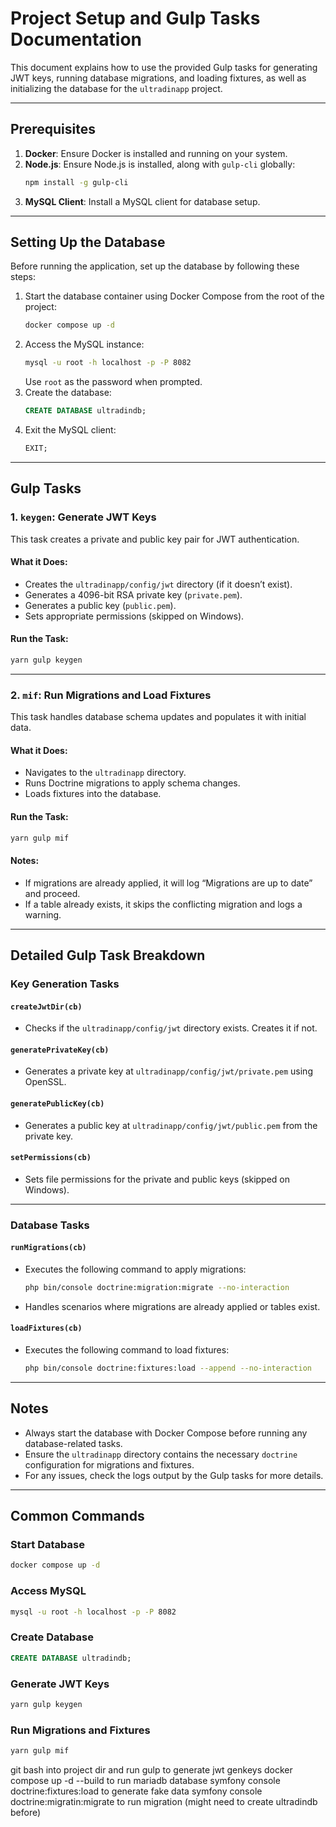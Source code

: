 # Project Setup and Gulp Tasks Documentation

This document explains how to use the provided Gulp tasks for generating JWT keys, running database migrations, and loading fixtures, as well as initializing the database for the `ultradinapp` project.

---

## Prerequisites

1. **Docker**: Ensure Docker is installed and running on your system.
2. **Node.js**: Ensure Node.js is installed, along with `gulp-cli` globally:
   ```bash
   npm install -g gulp-cli
   ```
3. **MySQL Client**: Install a MySQL client for database setup.

---

## Setting Up the Database

Before running the application, set up the database by following these steps:

1. Start the database container using Docker Compose from the root of the project:
   ```bash
   docker compose up -d
   ```
2. Access the MySQL instance:
   ```bash
   mysql -u root -h localhost -p -P 8082
   ```
   Use `root` as the password when prompted.
3. Create the database:
   ```sql
   CREATE DATABASE ultradindb;
   ```
4. Exit the MySQL client:
   ```sql
   EXIT;
   ```

---

## Gulp Tasks

### 1. `keygen`: Generate JWT Keys

This task creates a private and public key pair for JWT authentication.

#### What it Does:
- Creates the `ultradinapp/config/jwt` directory (if it doesn’t exist).
- Generates a 4096-bit RSA private key (`private.pem`).
- Generates a public key (`public.pem`).
- Sets appropriate permissions (skipped on Windows).

#### Run the Task:
```bash
yarn gulp keygen
```

---

### 2. `mif`: Run Migrations and Load Fixtures

This task handles database schema updates and populates it with initial data.

#### What it Does:
- Navigates to the `ultradinapp` directory.
- Runs Doctrine migrations to apply schema changes.
- Loads fixtures into the database.

#### Run the Task:
```bash
yarn gulp mif
```

#### Notes:
- If migrations are already applied, it will log “Migrations are up to date” and proceed.
- If a table already exists, it skips the conflicting migration and logs a warning.

---

## Detailed Gulp Task Breakdown

### Key Generation Tasks

#### `createJwtDir(cb)`
- Checks if the `ultradinapp/config/jwt` directory exists. Creates it if not.

#### `generatePrivateKey(cb)`
- Generates a private key at `ultradinapp/config/jwt/private.pem` using OpenSSL.

#### `generatePublicKey(cb)`
- Generates a public key at `ultradinapp/config/jwt/public.pem` from the private key.

#### `setPermissions(cb)`
- Sets file permissions for the private and public keys (skipped on Windows).

---

### Database Tasks

#### `runMigrations(cb)`
- Executes the following command to apply migrations:
  ```bash
  php bin/console doctrine:migration:migrate --no-interaction
  ```
- Handles scenarios where migrations are already applied or tables exist.

#### `loadFixtures(cb)`
- Executes the following command to load fixtures:
  ```bash
  php bin/console doctrine:fixtures:load --append --no-interaction
  ```

---

## Notes

- Always start the database with Docker Compose before running any database-related tasks.
- Ensure the `ultradinapp` directory contains the necessary `doctrine` configuration for migrations and fixtures.
- For any issues, check the logs output by the Gulp tasks for more details.

---

## Common Commands

### Start Database
```bash
docker compose up -d
```

### Access MySQL
```bash
mysql -u root -h localhost -p -P 8082
```

### Create Database
```sql
CREATE DATABASE ultradindb;
```

### Generate JWT Keys
```bash
yarn gulp keygen
```

### Run Migrations and Fixtures
```bash
yarn gulp mif
```

git bash into project dir and run gulp to generate jwt genkeys
docker compose up -d --build to run mariadb database
symfony console doctrine:fixtures:load to generate fake data
symfony console doctrine:migratin:migrate to run migration (might need to create ultradindb before)

